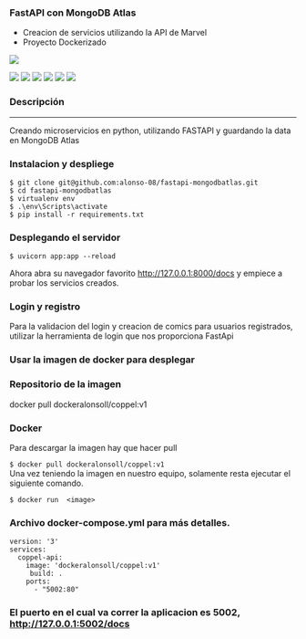 ### FastAPI con MongoDB Atlas

- Creacion de servicios utilizando la API de Marvel
- Proyecto Dockerizado


![](https://cosasdedevs.com/media/sections/images/fastapi.png)

![](https://img.shields.io/github/stars/pandao/editor.md.svg) ![](https://img.shields.io/github/forks/pandao/editor.md.svg) ![](https://img.shields.io/github/tag/pandao/editor.md.svg) ![](https://img.shields.io/github/release/pandao/editor.md.svg) ![](https://img.shields.io/github/issues/pandao/editor.md.svg) ![](https://img.shields.io/bower/v/editor.md.svg)



### Descripción 

----
Creando microservicios en python, utilizando FASTAPI y guardando la data en MongoDB Atlas<br>

### Instalacion y despliege<br>

`$ git clone git@github.com:alonso-08/fastapi-mongodbatlas.git`<br>
`$ cd fastapi-mongodbatlas`<br>
`$ virtualenv env`<br>
`$ .\env\Scripts\activate  `<br>
`$ pip install -r requirements.txt`<br>

### Desplegando el servidor
`$ uvicorn app:app --reload` </br>

Ahora abra su navegador favorito  http://127.0.0.1:8000/docs y empiece a probar los servicios creados.

### Login y registro
Para la validacion del login y creacion de comics para usuarios registrados, utilizar la herramienta de login que nos proporciona FastApi

### Usar la imagen de docker para desplegar

### Repositorio de la imagen

docker pull dockeralonsoll/coppel:v1

### Docker
Para descargar la imagen hay que hacer pull

`$ docker pull dockeralonsoll/coppel:v1`</br>
Una vez teniendo la imagen en nuestro equipo, solamente resta ejecutar el siguiente comando.

`$ docker run  <image>`</br>
### Archivo docker-compose.yml para más detalles.
```
version: '3'
services:
  coppel-api:
    image: 'dockeralonsoll/coppel:v1'
	 build: .
    ports:
      - "5002:80"
```
### El puerto en el cual va correr la aplicacion es 5002, http://127.0.0.1:5002/docs
